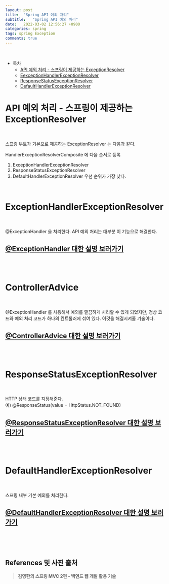 ```yaml
---
layout: post
title:  "Spring API 예외 처리"
subtitle:   "Spring API 예외 처리"
date:   2022-03-02 12:56:27 +0900
categories: spring
tags: spring Exception
comments: true
---
```



<br>

- 목차
    - [API 예외 처리 - 스프링이 제공하는 ExceptionResolver](#api-예외-처리---스프링이-제공하는-exceptionresolver)
    - [EexceptionHandlerExceptionResolver](#exceptionhandlerexceptionresolver)
    - [ResponseStatusExceptionResolver](#responsestatusexceptionresolver)
    - [DefaultHandlerExceptionResolver](#defaulthandlerexceptionresolver)


# API 예외 처리 - 스프링이 제공하는 ExceptionResolver

<br>

스프링 부트가 기본으로 제공하는 ExceptionResolver 는 다음과 같다. <br>

HandlerExceptionResolverComposite 에 다음 순서로 등록
1. ExceptionHandlerExceptionResolver
2. ResponseStatusExceptionResolver
3. DefaultHandlerExceptionResolver 우선 순위가 가장 낮다.
     
<br>

# ExceptionHandlerExceptionResolver

<br>

@ExceptionHandler 을 처리한다. API 예외 처리는 대부분 이 기능으로 해결한다. <br>

## [@ExceptionHandler 대한 설명 보러가기](https://sehwan-choi.github.io/spring/2022/03/01/spring-API-Exception-ExceptionHandler/)

<br><br>

# ControllerAdvice

<br>

@ExceptionHandler 를 사용해서 예외를 깔끔하게 처리할 수 있게 되었지만, 정상 코드와 예외 처리 코드가 하나의 컨트롤러에 섞여 있다. 이것을 해결시켜줄 기술이다.


## [@ControllerAdvice 대한 설명 보러가기](https://sehwan-choi.github.io/spring/2022/03/01/spring-API-Exception-ExceptionHandler/)



<br><br>


# ResponseStatusExceptionResolver

<br>

HTTP 상태 코드를 지정해준다. <br>
예) @ResponseStatus(value = HttpStatus.NOT_FOUND) <br>

## [@ResponseStatusExceptionResolver 대한 설명 보러가기](https://sehwan-choi.github.io/spring/2022/03/01/spring-API-Exception-ResponseStatusExceptionResolver/)

<br><br>

# DefaultHandlerExceptionResolver

<br>

스프링 내부 기본 예외를 처리한다. <br>

## [@DefaultHandlerExceptionResolver 대한 설명 보러가기](https://sehwan-choi.github.io/spring/2022/03/01/spring-API-Exception-DefaultHandlerExceptionResolver/)

<br><br><br>
## References 및 사진 출처

> __김영한의 스프링 MVC 2편 - 백엔드 웹 개발 활용 기술__